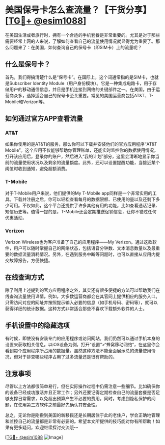 # 美国保号卡怎么查流量？【干货分享】[[TG💪+ @esim1088](https://t.me/s/esim1088)]

在美国生活或者旅行时，拥有一个合适的手机套餐是非常重要的。尤其是对于那些需要经常上网的人来说，了解如何查看自己的流量使用情况就显得尤为重要了。那么问题来了：在美国，如何查询自己的保号卡（即SIM卡）上的流量呢？

## 什么是保号卡？

首先，我们得搞清楚什么是“保号卡”。在国际上，这个词通常指的是SIM卡，也就是Subscriber Identity Module（用户身份模块）。它是一种集成电路卡，用于存储用户的移动通信信息，并且是手机连接到网络的关键部件之一。在美国，由于运营商众多，选择适合自己的保号卡至关重要。常见的美国运营商包括AT&T、T-Mobile和Verizon等。

## 如何通过官方APP查看流量

### AT&T

如果你使用的是AT&T的服务，那么你可以下载并安装他们的官方应用程序“AT&T Mobile”。这个应用不仅能够帮助你管理账单，还能实时监控你的数据使用情况。打开该应用后，登录你的账户，然后进入“我的计划”部分，这里会清晰地显示你当前的流量使用状况以及剩余的流量额度。此外，还可以设置提醒功能，当接近某个阈值时收到通知，避免超额消费。

### T-Mobile

对于T-Mobile用户来说，他们提供的My T-Mobile app同样是一个非常实用的工具。下载并注册之后，你可以轻松查看每月的数据限额、已使用的量以及还剩下多少可用。不仅如此，这个平台还提供了许多其他有用的功能，比如查看通话记录、短信历史等。值得一提的是，T-Mobile还会定期推送促销信息，让你不错过任何优惠活动。

### Verizon

Verizon Wireless也为客户准备了自己的应用程序——My Verizon。通过这款软件，用户可以随时掌握自己的网络状态，包括语音分钟数、文本消息数量以及最重要的数据流量消耗情况。另外，在遇到服务中断等问题时，也可以直接从应用内提交故障报告，方便快捷。

## 在线查询方式

除了利用上述提到的官方应用程序之外，其实还有很多便捷的方法可以帮助我们在线查询流量使用详情。例如，大多数运营商都会在其官网上提供相应的服务入口。只需访问对应的网址并按照提示输入必要的信息（如手机号码、密码等），就可以获得详细的统计数据。这种方式非常适合那些不喜欢下载额外软件的人士。

## 手机设置中的隐藏选项

有时候，即使没有安装专门的应用程序或访问网站，我们仍然可以通过手机本身的设置来获取相关信息。以iOS设备为例，打开“设置”>“蜂窝移动网络”，在这里你会看到每个应用程序所占用的数据量。虽然这种方法不能全面展示总的流量使用情况，但对于排查哪些程序占用了过多流量还是很有帮助的。

## 注意事项

尽管以上方法都很简单易行，但在实际操作过程中仍需注意一些细节。比如确保你的设备已经成功激活并且正常工作；另外还要记得定期检查自己的流量套餐是否足够支撑日常需求，以免超出预算产生不必要的费用。同时，考虑到隐私保护的问题，在使用第三方软件之前最好先确认其安全性。

总之，无论你是刚搬到美国的新移民还是长期居住于此的老住户，学会正确地管理和监控自己的流量都是非常有必要的。希望本文所提供的技巧能对你有所帮助！如果有更多疑问，欢迎继续探讨交流哦～

[[TG💪+ @esim1088](https://t.me/s/esim1088) ![Image](https://i.postimg.cc/4NQfJmqS/Snipaste-2025-05-13-00-14-12.png)]